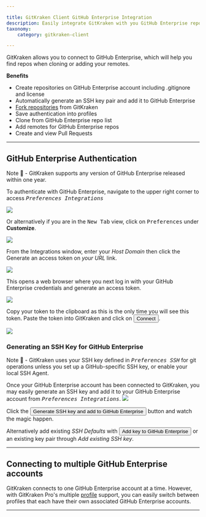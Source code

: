 ```yaml
---

title: GitKraken Client GitHub Enterprise Integration
description: Easily integrate GitKraken with you GitHub Enterprise repository. Learn how to link GitKraken and GitHub Enterprise by following these steps.
taxonomy:
    category: gitkraken-client

---
```


GitKraken allows you to connect to GitHub Enterprise, which will help you find repos when cloning or adding your remotes.

**Benefits**

* Create repositories on GitHub Enterprise account including .gitignore and license
* Automatically generate an SSH key pair and add it to GitHub Enterprise
* [Fork repositories](/working-with-repositories/fork/) from GitKraken
* Save authentication into profiles
* Clone from GitHub Enterprise repo list
* Add remotes for GitHub Enterprise repos
* Create and view Pull Requests

***
## GitHub Enterprise Authentication

<div class='callout callout'>
    <p>Note 📝 - GitKraken supports any version of GitHub Enterprise released within one year.</p>
</div>

To authenticate with GitHub Enterprise, navigate to the upper right corner to access <kbd><i> <i class="fas fa-cog"></i> Preferences    <i class='fa fa-caret-right'></i>     Integrations</i></kbd>

<img src="/wp-content/uploads/preferences-github-enterprise.png" srcset="/wp-content/uploads/preferences-github-enterprise@2x.png" class="img-bordered img-responsive center">

Or alternatively if you are in the <kbd>New Tab</kbd> view, click on <kbd>Preferences</kbd> under <strong>Customize</strong>.

<img src="/wp-content/uploads/customize-github-enterprise.png" srcset="/wp-content/uploads/customize-github-enterprise@2x.png" class="img-bordered img-responsive center">

From the Integrations window, enter your _Host Domain_ then click the Generate an access token on _your URL_ link.

<img src="/wp-content/uploads/authentication-github-enterprise.png" srcset="/wp-content/uploads/authentication-github-enterprise@2x.png" class="img-bordered img-responsive center">

This opens a web browser where you next log in with your GitHub Enterprise credentials and generate an access token.

<img src='/wp-content/uploads/accesstoken-github-enterprise.png' class='center img-bordered'>

Copy your token to the clipboard as this is the only time you will see this token.  Paste the token into GitKraken and click on <button class='button button--success button--ui button--nolink'>Connect</button>.

<img src="/wp-content/uploads/authentication-connect-github-enterprise.png" srcset="/wp-content/uploads/authentication-connect-github-enterprise@2x.png" class="img-bordered img-responsive center">

### Generating an SSH Key for GitHub Enterprise
<div class='callout callout'>
    <p>Note 📝 - GitKraken uses your SSH key defined in <kbd><i>Preferences  <i class='fa fa-caret-right'></i>  SSH</i></kbd> for git operations unless you set up a GitHub-specific SSH key, or enable your local SSH Agent.</p>
</div>
Once your GitHub Enterprise account has been connected to GitKraken, you may easily generate an SSH key and add it to your GitHub Enterprise account from <kbd><i>Preferences    <i class='fa fa-caret-right'></i>     Integrations</i></kbd>.

<img src='/wp-content/uploads/ssh-github-enterprise.png' srcset='/wp-content/uploads/ssh-github-enterprise@2x.png' class='center img-responsive img-bordered'>

Click the <button class='button button--success button--ui button--nolink'>Generate SSH key and add to GitHub Enterprise</button> button and watch the magic happen.

Alternatively add existing  _SSH Defaults_ with <button class='button button--uiorange button--ui button--nolink'>Add key to GitHub Enterprise</button> or an existing key pair through _Add existing SSH key_.

***

## Connecting to multiple GitHub Enterprise accounts

GitKraken connects to one GitHub Enterprise account at a time. However, with GitKraken Pro's multiple <a href="/start-here/profiles">profile</a> support, you can easily switch between profiles that each have their own associated GitHub Enterprise accounts.

***
